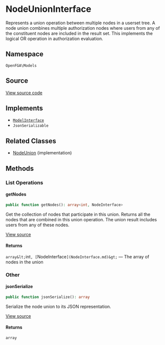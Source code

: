 # NodeUnionInterface

Represents a union operation between multiple nodes in a userset tree. A node union combines multiple authorization nodes where users from any of the constituent nodes are included in the result set. This implements the logical OR operation in authorization evaluation.

## Namespace
`OpenFGA\Models`

## Source
[View source code](https://github.com/evansims/openfga-php/blob/main/src/Models/NodeUnionInterface.php)

## Implements
* [`ModelInterface`](ModelInterface.md)
* `JsonSerializable`

## Related Classes
* [NodeUnion](Models/NodeUnion.md) (implementation)

## Methods

### List Operations
#### getNodes

```php
public function getNodes(): array<int, NodeInterface>
```

Get the collection of nodes that participate in this union. Returns all the nodes that are combined in this union operation. The union result includes users from any of these nodes.

[View source](https://github.com/evansims/openfga-php/blob/main/src/Models/NodeUnionInterface.php#L26)

#### Returns
`array&lt;`int`, [`NodeInterface`](NodeInterface.md)&gt;` — The array of nodes in the union
### Other
#### jsonSerialize

```php
public function jsonSerialize(): array
```

Serialize the node union to its JSON representation.

[View source](https://github.com/evansims/openfga-php/blob/main/src/Models/NodeUnionInterface.php#L34)

#### Returns
`array`
